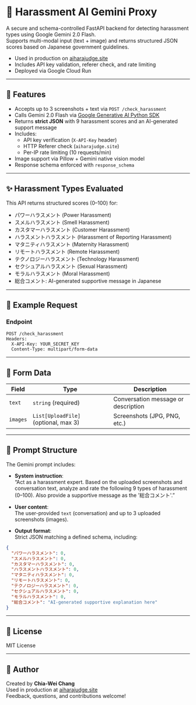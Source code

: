 # 🧠 Harassment AI Gemini Proxy

A secure and schema-controlled FastAPI backend for detecting harassment types using Google Gemini 2.0 Flash.  
Supports multi-modal input (text + image) and returns structured JSON scores based on Japanese government guidelines.

- Used in production on [aiharajudge.site](https://aiharajudge.site)  
- Includes API key validation, referer check, and rate limiting  
- Deployed via Google Cloud Run

---

## 🚀 Features

- Accepts up to 3 screenshots + text via `POST /check_harassment`
- Calls Gemini 2.0 Flash via [Google Generative AI Python SDK](https://github.com/google/generative-ai-python)
- Returns **strict JSON** with 9 harassment scores and an AI-generated support message
- Includes:
  - API key verification (`X-API-Key` header)
  - HTTP Referer check (`aiharajudge.site`)
  - Per-IP rate limiting (10 requests/min)
- Image support via Pillow + Gemini native vision model
- Response schema enforced with `response_schema`

---

## ✨ Harassment Types Evaluated

This API returns structured scores (0–100) for:

- パワーハラスメント (Power Harassment)  
- スメルハラスメント (Smell Harassment)  
- カスタマーハラスメント (Customer Harassment)  
- ハラスメントハラスメント (Harassment of Reporting Harassment)  
- マタニティハラスメント (Maternity Harassment)  
- リモートハラスメント (Remote Harassment)  
- テクノロジーハラスメント (Technology Harassment)  
- セクシュアルハラスメント (Sexual Harassment)  
- モラルハラスメント (Moral Harassment)  
- 総合コメント: AI-generated supportive message in Japanese

---

## 🧪 Example Request

### Endpoint

```http
POST /check_harassment
Headers:
  X-API-Key: YOUR_SECRET_KEY
  Content-Type: multipart/form-data
```

---

## 🧾 Form Data

| Field   | Type                        | Description                                 |
|---------|-----------------------------|---------------------------------------------|
| `text`  | `string` (required)         | Conversation message or description         |
| `images` | `List[UploadFile]` (optional, max 3) | Screenshots (JPG, PNG, etc.)      |

---

## 🧠 Prompt Structure

The Gemini prompt includes:

- **System instruction**:  
  “Act as a harassment expert. Based on the uploaded screenshots and conversation text, analyze and rate the following 9 types of harassment (0–100). Also provide a supportive message as the '総合コメント'.”

- **User content**:  
  The user-provided `text` (conversation) and up to 3 uploaded screenshots (images).

- **Output format**:  
  Strict JSON matching a defined schema, including:

```json
{
  "パワーハラスメント": 0,
  "スメルハラスメント": 0,
  "カスタマーハラスメント": 0,
  "ハラスメントハラスメント": 0,
  "マタニティハラスメント": 0,
  "リモートハラスメント": 0,
  "テクノロジーハラスメント": 0,
  "セクシュアルハラスメント": 0,
  "モラルハラスメント": 0,
  "総合コメント": "AI-generated supportive explanation here"
}
```
---

## 📄 License

MIT License

---

## 🙋 Author

Created by **Chia-Wei Chang**  
Used in production at [aiharajudge.site](https://aiharajudge.site)  
Feedback, questions, and contributions welcome!

